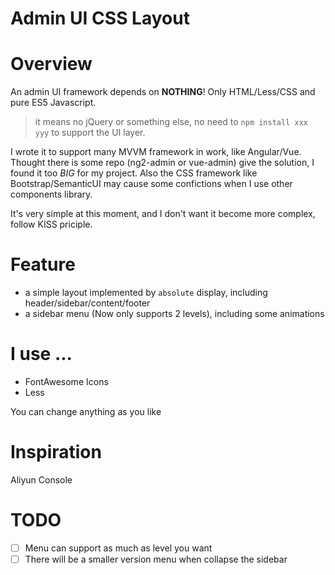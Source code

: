 Admin UI CSS Layout
===

# Overview

An admin UI framework depends on **NOTHING**! Only HTML/Less/CSS and pure ES5 Javascript.

> it means no jQuery or something else, no need to `npm install xxx yyy` to support the UI layer.


I wrote it to support many MVVM framework in work, like Angular/Vue.
Thought there is some repo (ng2-admin or vue-admin) give the solution, I found it too *BIG* for my project.
Also the CSS framework like Bootstrap/SemanticUI may cause some confictions when I use other components
library.


It's very simple at this moment, and I don't want it become more complex, follow KISS priciple.


# Feature

- a simple layout implemented by `absolute` display, including header/sidebar/content/footer
- a sidebar menu (Now only supports 2 levels), including some animations

# I use ...

- FontAwesome Icons
- Less

You can change anything as you like

# Inspiration

Aliyun Console

# TODO

- [ ] Menu can support as much as level you want
- [ ] There will be a smaller version menu when collapse the sidebar